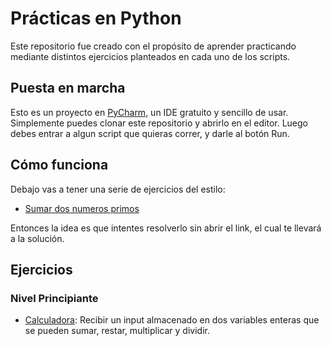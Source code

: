 # Prácticas en Python
Este repositorio fue creado con el propósito de aprender practicando mediante distintos ejercicios planteados en cada uno de los scripts.

## Puesta en marcha
Esto es un proyecto en [PyCharm](https://www.jetbrains.com/es-es/pycharm/download/), un IDE gratuito y sencillo de usar. Simplemente puedes clonar este repositorio y abrirlo en el editor. Luego debes entrar a algun script que quieras correr, y darle al botón Run.

## Cómo funciona
Debajo vas a tener una serie de ejercicios del estilo:
- [Sumar dos numeros primos](https://www.esto-es-un.ejemplo)

Entonces la idea es que intentes resolverlo sin abrir el link, el cual te llevará a la solución.

## Ejercicios
### Nivel Principiante
- [Calculadora](calculadora.py): Recibir un input almacenado en dos variables enteras que se pueden sumar, restar, multiplicar y dividir.